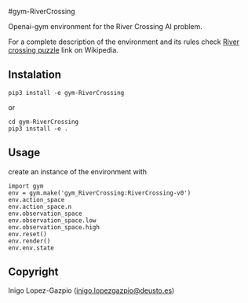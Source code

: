 #gym-RiverCrossing

Openai-gym environment for the River Crossing AI problem.

For a complete description of the environment and its rules check [River crossing puzzle](https://en.wikipedia.org/wiki/River_crossing_puzzle#:~:text=A%20river%20crossing%20puzzle%20is,may%20be%20safely%20left%20together) link on Wikipedia.

## Instalation
```
pip3 install -e gym-RiverCrossing
```
or
```
cd gym-RiverCrossing
pip3 install -e .

```

## Usage
create an instance of the environment with 
```
import gym
env = gym.make('gym_RiverCrossing:RiverCrossing-v0')
env.action_space
env.action_space.n
env.observation_space
env.observation_space.low
env.observation_space.high
env.reset()
env.render()
env.env.state

```


## Copyright
Inigo Lopez-Gazpio (inigo.lopezgazpio@deusto.es)